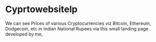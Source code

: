# Cyprtowebsitelp
We can see Prices of various Cryptocurrencies viz Bitcoin, Ethereum, Dodgecoin, etc in Indian National Rupees via this small landing page developed by me,

